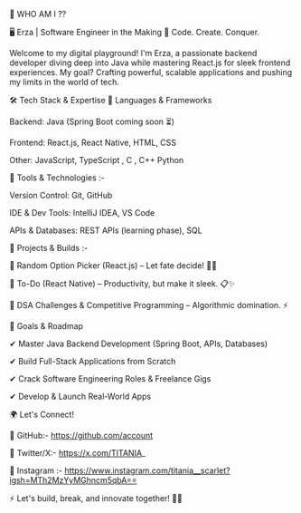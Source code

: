 
🧐 WHO AM I ??


🖥️ Erza | Software Engineer in the Making 🚀
Code. Create. Conquer.

Welcome to my digital playground! I'm Erza, a passionate backend developer diving deep into Java while mastering React.js for sleek frontend experiences. My goal? Crafting powerful, scalable applications and pushing my limits in the world of tech.

🛠️ Tech Stack & Expertise
🚀 Languages & Frameworks

Backend: Java (Spring Boot coming soon ⏳)

Frontend: React.js, React Native, HTML, CSS

Other: JavaScript, TypeScript , C , C++ Python 

🔧 Tools & Technologies :-

Version Control: Git, GitHub

IDE & Dev Tools: IntelliJ IDEA, VS Code

APIs & Databases: REST APIs (learning phase), SQL

🚀 Projects & Builds :-

📌 Random Option Picker (React.js) – Let fate decide! 🎡🔄

📌 To-Do  (React Native) – Productivity, but make it sleek. 📋✨

📌 DSA Challenges & Competitive Programming – Algorithmic domination. ⚡

📅 Goals & Roadmap

✔ Master Java Backend Development (Spring Boot, APIs, Databases)

✔ Build Full-Stack Applications from Scratch

✔ Crack Software Engineering Roles & Freelance Gigs

✔ Develop & Launch Real-World Apps

🌍 Let's Connect!

📌 GitHub:-  https://github.com/account

📌 Twitter/X:-  https://x.com/TITANIA_

📌 Instagram :- https://www.instagram.com/titania__scarlet?igsh=MTh2MzYyMGhncm5qbA==

⚡ Let's build, break, and innovate together! 🚀🔥

